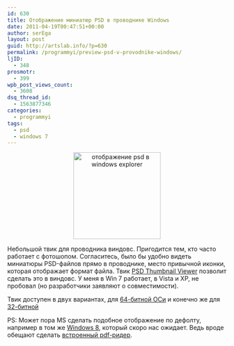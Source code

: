 ```yaml
---
id: 630
title: Отображение миниатюр PSD в проводнике Windows
date: 2011-04-19T00:47:51+00:00
author: serEga
layout: post
guid: http://artslab.info/?p=630
permalink: /programmyi/preview-psd-v-provodnike-windows/
ljID:
  - 348
prosmotr:
  - 399
wpb_post_views_count:
  - 3608
dsq_thread_id:
  - 1563877346
categories:
  - programmyi
tags:
  - psd
  - windows 7
---
```

<center>
  <a href="{{site.img_cdn}}/psd-tga-viewer-thumbnail.jpg"><img src="{{site.img_cdn}}/psd-tga-viewer-thumbnail.jpg" alt="отображение psd в windows explorer" title="psd-tga-viewer-thumbnail" width="200" height="200" class="alignnone size-full wp-image-2300" srcset="{{site.img_cdn}}/psd-tga-viewer-thumbnail.jpg 200w, {{site.img_cdn}}/psd-tga-viewer-thumbnail-150x150.jpg 150w" sizes="(max-width: 200px) 100vw, 200px" /></a>
</center>

Небольшой твик для проводника виндовс. Пригодится тем, кто часто работает с фотошопом. Согласитесь, было бы удобно видеть миниатюры PSD-файлов прямо в проводнике, место привычной иконки, которая отображает формат файла. Твик [PSD Thumbnail Viewer](http://tbxstudio.com/psd-thumbnail-viewer-on-windows-explorer-for-windows-7-vista-64/) позволит сделать это в виндовс. У меня в Win 7 работает, в Vista и XP, не пробовал (но разработчики заявляют о совместимости).

Твик доступен в двух вариантах, для [64-битной ОСи](http://tbxstudio.com/wp-content/uploads/2010/03/mysticthumbs198_x64.msi) и конечно же для [32-битной](http://tbxstudio.com/wp-content/uploads/2010/03/mysticthumbs198_x86.msi)

PS: Может пора MS сделать подобное отображение по дефолту, например в том же [Windows 8](http://artslab.info/tag/windows-8/), который скоро нас ожидает. Ведь вроде обещают сделать [встроенный pdf-ридер](http://www.windows8update.com/2011/04/04/windows-8-will-have-native-pdf-reader-modern-reader/).